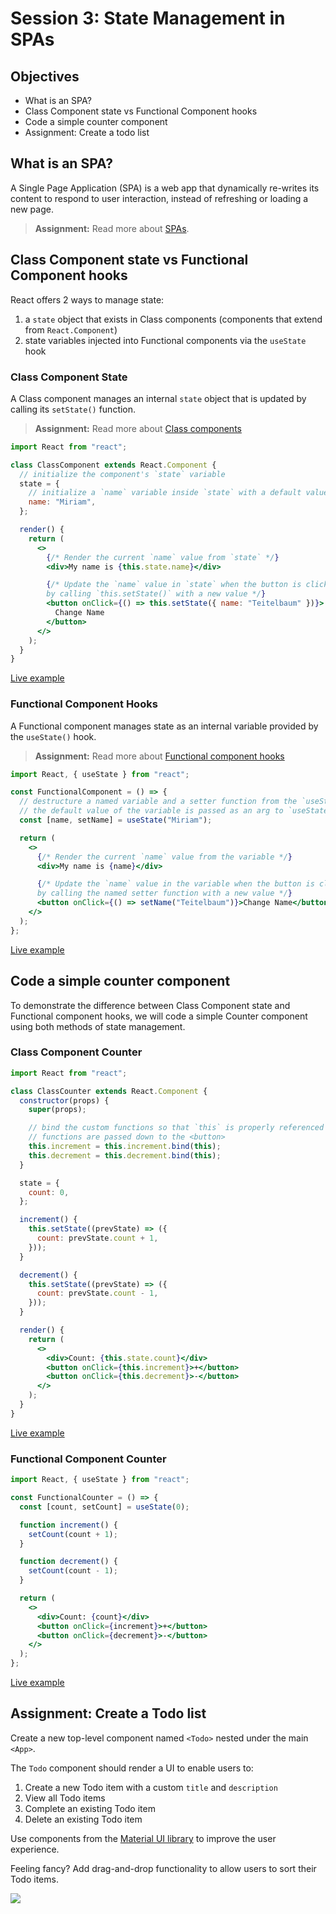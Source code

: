 # Session 3: State Management in SPAs

## Objectives

- What is an SPA?
- Class Component state vs Functional Component hooks
- Code a simple counter component
- Assignment: Create a todo list

## What is an SPA?

A Single Page Application (SPA) is a web app that dynamically re-writes its content to respond to user interaction, instead of refreshing or loading a new page.

> **Assignment:** Read more about [SPAs](https://en.wikipedia.org/wiki/Single-page_application).

## Class Component state vs Functional Component hooks

React offers 2 ways to manage state:

1. a `state` object that exists in Class components (components that extend from `React.Component`)
2. state variables injected into Functional components via the `useState` hook

### Class Component State

A Class component manages an internal `state` object that is updated by calling its `setState()` function.

> **Assignment:** Read more about [Class components](https://reactjs.org/docs/state-and-lifecycle.html#converting-a-function-to-a-class)

```jsx
import React from "react";

class ClassComponent extends React.Component {
  // initialize the component's `state` variable
  state = {
    // initialize a `name` variable inside `state` with a default value of 'Miriam'
    name: "Miriam",
  };

  render() {
    return (
      <>
        {/* Render the current `name` value from `state` */}
        <div>My name is {this.state.name}</div>

        {/* Update the `name` value in `state` when the button is clicked
        by calling `this.setState()` with a new value */}
        <button onClick={() => this.setState({ name: "Teitelbaum" })}>
          Change Name
        </button>
      </>
    );
  }
}
```

[Live example](https://jscomplete.com/playground/s782493)

### Functional Component Hooks

A Functional component manages state as an internal variable provided by the `useState()` hook.

> **Assignment:** Read more about [Functional component hooks](https://reactjs.org/docs/hooks-intro.html)

```jsx
import React, { useState } from "react";

const FunctionalComponent = () => {
  // destructure a named variable and a setter function from the `useState` hook
  // the default value of the variable is passed as an arg to `useState`
  const [name, setName] = useState("Miriam");

  return (
    <>
      {/* Render the current `name` value from the variable */}
      <div>My name is {name}</div>

      {/* Update the `name` value in the variable when the button is clicked
      by calling the named setter function with a new value */}
      <button onClick={() => setName("Teitelbaum")}>Change Name</button>
    </>
  );
};
```

[Live example](https://jscomplete.com/playground/s782481)

## Code a simple counter component

To demonstrate the difference between Class Component state and Functional component hooks, we will code a simple Counter component using both methods of state management.

### Class Component Counter

```jsx
import React from "react";

class ClassCounter extends React.Component {
  constructor(props) {
    super(props);

    // bind the custom functions so that `this` is properly referenced when the
    // functions are passed down to the <button>
    this.increment = this.increment.bind(this);
    this.decrement = this.decrement.bind(this);
  }

  state = {
    count: 0,
  };

  increment() {
    this.setState((prevState) => ({
      count: prevState.count + 1,
    }));
  }

  decrement() {
    this.setState((prevState) => ({
      count: prevState.count - 1,
    }));
  }

  render() {
    return (
      <>
        <div>Count: {this.state.count}</div>
        <button onClick={this.increment}>+</button>
        <button onClick={this.decrement}>-</button>
      </>
    );
  }
}
```

[Live example](https://jscomplete.com/playground/s782503)

### Functional Component Counter

```jsx
import React, { useState } from "react";

const FunctionalCounter = () => {
  const [count, setCount] = useState(0);

  function increment() {
    setCount(count + 1);
  }

  function decrement() {
    setCount(count - 1);
  }

  return (
    <>
      <div>Count: {count}</div>
      <button onClick={increment}>+</button>
      <button onClick={decrement}>-</button>
    </>
  );
};
```

[Live example](https://jscomplete.com/playground/s782519)

## Assignment: Create a Todo list

Create a new top-level component named `<Todo>` nested under the main `<App>`.

The `Todo` component should render a UI to enable users to:

1. Create a new Todo item with a custom `title` and `description`
2. View all Todo items
3. Complete an existing Todo item
4. Delete an existing Todo item

Use components from the [Material UI library](https://mui.com/components/buttons/) to improve the user experience.

Feeling fancy? Add drag-and-drop functionality to allow users to sort their Todo items.

![](./images/session3_complete.png)
